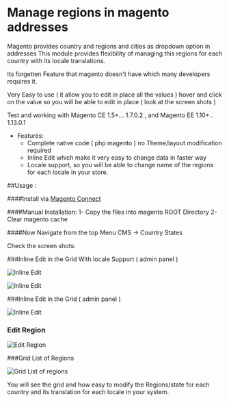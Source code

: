 Manage regions in magento addresses
=======================


Magento provides country and regions and cities as dropdown option in addresses This module  provides flexibility of managing this regions for each country with its locale translations.

Its forgetten Feature that magento doesn't have which many developers requires it.

Very Easy to use ( it allow you to edit in place all the values ) hover and click on the value so you will be able to edit in place ( look at the screen shots )

Test and working with Magento CE 1.5+... 1.7.0.2 , and Magento EE 1.10+.. 1.13.0.1
- Features:
	- Complete native code ( php magento ) no Theme/layout modification required
	- Inline Edit which make it very easy to change data in faster way
	- Locale support, so you will be able to change name of the regions for each locale in your store.

##Usage :

####Install via [Magento Connect](http://www.magentocommerce.com/magento-connect/catalog/product/view/id/18954/)


####Manual Installation:
    1- Copy the files into magento ROOT Directory
    2- Clear magento cache



####Now Navigate from the top Menu CMS -> Country States


Check the screen shots:

###Inline Edit in the Grid With locale Support ( admin panel )


![Inline Edit](http://i.imgur.com/hEQxLFM.png)

![Inline Edit](http://i.imgur.com/Xof8LjL.png)

###Inline Edit in the Grid ( admin panel )

![Inline Edit](http://i.imgur.com/UZAZDrE.png)

### Edit Region

![Edit Region](http://i.imgur.com/nwpYvVd.png)

###Grid List of Regions 

![Grid List of regions](http://i.imgur.com/q9TfbCj.png)

You will see the grid and how easy to modify the Regions/state for each country and its translation for each locale in your system.
